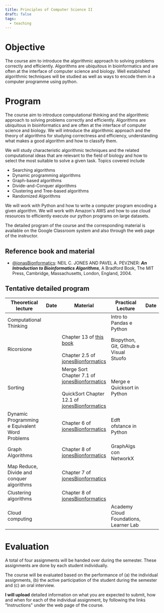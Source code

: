 ```yaml
---
title: Principles of Computer Science II
draft: false
tags:
  - teaching
---
```

 
# Objective

The course aim to introduce the algorithmic approach to solving problems correctly and efficiently. Algorithms are ubiquitous in bioinformatics and are often at the interface of computer science and biology. Well established algorithmic techniques will be studied as well as ways to encode them in a computer programme using python.

# Program

The course aim to introduce computational thinking and the algorithmic approach to solving problems correctly and efficiently. Algorithms are ubiquitous in bioinformatics and are often at the interface of computer science and biology. We will introduce the algorithmic approach and the theory of algorithms for studying correctness and efficiency, understanding what makes a good algorithm and how to classify them.  
  
We will study characteristic algorithmic techniques and the related computational ideas that are relevant to the field of biology and how to select the most suitable to solve a given task. Topics covered include  
- Searching algorithms  
- Dynamic programming algorithms  
- Graph-based algorithms  
- Divide-and-Conquer algorithms  
- Clustering and Tree-based algorithms  
- Randomized Algorithms  
  
We will work with Python and how to write a computer program encoding a given algorithm. We will work with Amazon's AWS and how to use cloud resources to efficiently execute our python programs on large datasets.  
  
The detailed program of the course and the corresponding material is available on the Google Classroom system and also through the web page of the instructor.

## Reference book and material

* [@jonasBionformatics](https://eclass.uoa.gr/modules/document/file.php/NURS565/BioinformaticsAlgsBook.pdf): NEIL C. JONES AND PAVEL A. PEVZNER: ***An Introduction to Bioinformatics Algorithms***, A Bradford Book, The MIT Press, Cambridge, Massachusetts, London, England, 2004.

## Tentative detailed program

| Theoretical lecture                            | Date | Material                                                                                                                                                                                                                                                                     | Practical Lecture                            | Date | Material |
| ---------------------------------------------- | ---- | ---------------------------------------------------------------------------------------------------------------------------------------------------------------------------------------------------------------------------------------------------------------------------- | -------------------------------------------- | ---- | -------- |
| Computational Thinking                         |      |                                                                                                                                                                                                                                                                              | Intro to Pandas e Python                     |      |          |
| Ricorsione                                     |      | Chapter 13 of [this book](http://mcsp.wartburg.edu/zelle/python/ppics3/index.html)<br><br>Chapter 2.5 of [jonesBionformatics](https://eclass.uoa.gr/modules/document/file.php/NURS565/BioinformaticsAlgsBook.pdf)                                                            | Biopython,<br>Git, Github e<br>Visual Stuofo |      |          |
| Sorting                                        |      | Merge Sort Chapter 7.1 of [jonesBionformatics](https://eclass.uoa.gr/modules/document/file.php/NURS565/BioinformaticsAlgsBook.pdf)<br><br>QuickSort Chapter 12.1 of [jonesBionformatics](https://eclass.uoa.gr/modules/document/file.php/NURS565/BioinformaticsAlgsBook.pdf) | Merge e Quicksort in Python                  |      |          |
| Dynamic Programming e Equivalent Word Problems |      | Chapter 6 of [jonesBionformatics](https://eclass.uoa.gr/modules/document/file.php/NURS565/BioinformaticsAlgsBook.pdf)                                                                                                                                                        | Edft ofstance in Python                      |      |          |
| Graph Algorithms                               |      | Chapter 8 of [jonesBionformatics](https://eclass.uoa.gr/modules/document/file.php/NURS565/BioinformaticsAlgsBook.pdf)                                                                                                                                                        | GraphAlgs con NetworkX                       |      |          |
| Map Reduce, Divide and conquer algorithms      |      | Chapter 7 of [jonesBionformatics](https://eclass.uoa.gr/modules/document/file.php/NURS565/BioinformaticsAlgsBook.pdf)                                                                                                                                                        |                                              |      |          |
| Clustering algorithms                          |      | Chapter 8 of [jonesBionformatics](https://eclass.uoa.gr/modules/document/file.php/NURS565/BioinformaticsAlgsBook.pdf)                                                                                                                                                        |                                              |      |          |
| Cloud computing                                |      |                                                                                                                                                                                                                                                                              | Academy Cloud Foundations, Learner Lab       |      |          |
# Evaluation

A total of four assignments will be handed over during the semester. These assignments are done by each student individually.  
  
The course will be evaluated based on the performance of (a) the individual assignments, (b) the active participation of the student during the semester and (c) an oral interview.
  
**I will upload** detailed information on what you are expected to submit, how and when for each of the individual assignment, by following the links "Instructions" under the web page of the course.
